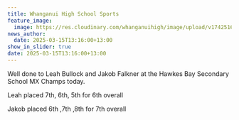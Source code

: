 ```yaml
---
title: Whanganui High School Sports
feature_image:
  image: https://res.cloudinary.com/whanganuihigh/image/upload/v1742516186/mx_champs_u2qmml.jpg
news_author:
  date: 2025-03-15T13:16:00+13:00
show_in_slider: true
date: 2025-03-15T13:16:00+13:00
---
```

Well done to Leah Bullock and Jakob Falkner at the Hawkes Bay Secondary School MX Champs today.  

Leah placed 7th, 6th, 5th for 6th overall 

Jakob placed  6th ,7th ,8th  for 7th overall
